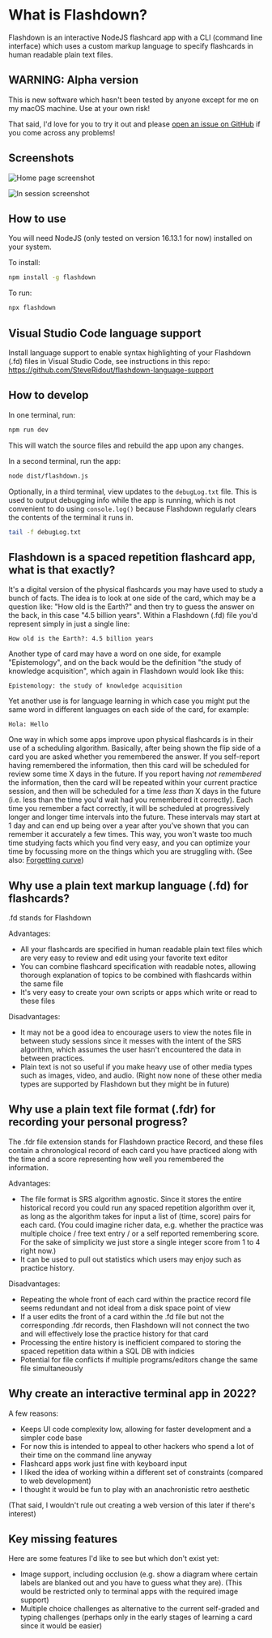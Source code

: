 # What is Flashdown?

Flashdown is an interactive NodeJS flashcard app with a CLI (command line interface) which uses a custom markup language to specify flashcards in human readable plain text files.

## WARNING: Alpha version

This is new software which hasn't been tested by anyone except for me on my macOS machine. Use at your own risk!

That said, I'd love for you to try it out and please [open an issue on GitHub](https://github.com/SteveRidout/flashdown/issues) if you come across any problems!

## Screenshots

![Home page screenshot](https://github.com/SteveRidout/flashdown/blob/master/docs/images/screenshotHome.png)

![In session screenshot](https://github.com/SteveRidout/flashdown/blob/master/docs/images/screenshotSession.png)

## How to use

You will need NodeJS (only tested on version 16.13.1 for now) installed on your system.

To install:

```sh
npm install -g flashdown
```

To run:

```sh
npx flashdown
```

## Visual Studio Code language support

Install language support to enable syntax highlighting of your Flashdown (.fd) files in Visual Studio Code, see instructions in this repo: https://github.com/SteveRidout/flashdown-language-support

## How to develop

In one terminal, run:

```sh
npm run dev
```

This will watch the source files and rebuild the app upon any changes.

In a second terminal, run the app:

```sh
node dist/flashdown.js
```

Optionally, in a third terminal, view updates to the `debugLog.txt` file. This is used to output debugging info while the app is running, which is not convenient to do using `console.log()` because Flashdown regularly clears the contents of the terminal it runs in.

```sh
tail -f debugLog.txt
```

## Flashdown is a spaced repetition flashcard app, what is that exactly?

It's a digital version of the physical flashcards you may have used to study a bunch of facts. The idea is to look at one side of the card, which may be a question like: "How old is the Earth?" and then try to guess the answer on the back, in this case "4.5 billion years". Within a Flashdown (.fd) file you'd represent simply in just a single line:

```fd
How old is the Earth?: 4.5 billion years
```

Another type of card may have a word on one side, for example "Epistemology", and on the back would be the definition "the study of knowledge acquisition", which again in Flashdown would look like this:

```fd
Epistemology: the study of knowledge acquisition
```

Yet another use is for language learning in which case you might put the same word in different languages on each side of the card, for example:

```fd
Hola: Hello
```

One way in which some apps improve upon physical flashcards is in their use of a scheduling algorithm. Basically, after being shown the flip side of a card you are asked whether you remembered the answer. If you self-report having remembered the information, then this card will be scheduled for review some time X days in the future. If you report having _not remembered_ the information, then the card will be repeated within your current practice session, and then will be scheduled for a time _less than_ X days in the future (i.e. less than the time you'd wait had you remembered it correctly). Each time you remember a fact correctly, it will be scheduled at progressively longer and longer time intervals into the future. These intervals may start at 1 day and can end up being over a year after you've shown that you can remember it accurately a few times. This way, you won't waste too much time studying facts which you find very easy, and you can optimize your time by focussing more on the things which you are struggling with. (See also: [Forgetting curve](https://en.wikipedia.org/wiki/Forgetting_curve))

## Why use a plain text markup language (.fd) for flashcards?

.fd stands for Flashdown

Advantages:

- All your flashcards are specified in human readable plain text files which are very easy to review and edit using your favorite text editor
- You can combine flashcard specification with readable notes, allowing thorough explanation of topics to be combined with flashcards within the same file
- It's very easy to create your own scripts or apps which write or read to these files

Disadvantages:

- It may not be a good idea to encourage users to view the notes file in between study sessions since it messes with the intent of the SRS algorithm, which assumes the user hasn't encountered the data in between practices.
- Plain text is not so useful if you make heavy use of other media types such as images, video, and audio. (Right now none of these other media types are supported by Flashdown but they might be in future)

## Why use a plain text file format (.fdr) for recording your personal progress?

The .fdr file extension stands for Flashdown practice Record, and these files contain a chronological record of each card you have practiced along with the time and a score representing how well you remembered the information.

Advantages:

- The file format is SRS algorithm agnostic. Since it stores the entire historical record you could run any spaced repetition algorithm over it, as long as the algorithm takes for input a list of (time, score) pairs for each card. (You could imagine richer data, e.g. whether the practice was multiple choice / free text entry / or a self reported remembering score. For the sake of simplicity we just store a single integer score from 1 to 4 right now.)
- It can be used to pull out statistics which users may enjoy such as practice history.

Disadvantages:

- Repeating the whole front of each card within the practice record file seems redundant and not ideal from a disk space point of view
- If a user edits the front of a card within the .fd file but not the corresponding .fdr records, then Flashdown will not connect the two and will effectively lose the practice history for that card
- Processing the entire history is inefficient compared to storing the spaced repetition data within a SQL DB with indicies
- Potential for file conflicts if multiple programs/editors change the same file simultaneously

## Why create an interactive terminal app in 2022?

A few reasons:

- Keeps UI code complexity low, allowing for faster development and a simpler code base
- For now this is intended to appeal to other hackers who spend a lot of their time on the command line anyway
- Flashcard apps work just fine with keyboard input
- I liked the idea of working within a different set of constraints (compared to web development)
- I thought it would be fun to play with an anachronistic retro aesthetic

(That said, I wouldn't rule out creating a web version of this later if there's interest)

## Key missing features

Here are some features I'd like to see but which don't exist yet:

- Image support, including occlusion (e.g. show a diagram where certain labels are blanked out and you have to guess what they are). (This would be restricted only to terminal apps with the required image support)
- Multiple choice challenges as alternative to the current self-graded and typing challenges (perhaps only in the early stages of learning a card since it would be easier)
